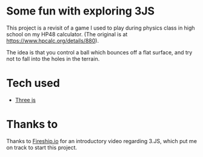 # Some fun with exploring 3JS

This project is a revisit of a game I used to play during physics class in high school on my HP48 calculator.
(The original is at <https://www.hpcalc.org/details/880>).

The idea is that you control a ball which bounces off a flat surface, and try not to fall into the holes in the terrain.

# Tech used

- [Three js](https://threejs.org/docs/index.html#api/en/math/Vector3)

# Thanks to

Thanks to [Fireship.io](https://www.youtube.com/watch?v=Q7AOvWpIVHU&t=213s) for an introductory video regarding 3.JS, which put me on track to start this project.
